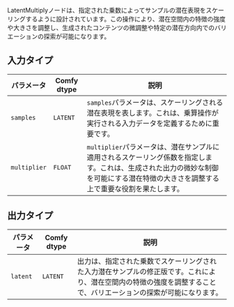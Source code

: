 
LatentMultiplyノードは、指定された乗数によってサンプルの潜在表現をスケーリングするように設計されています。この操作により、潜在空間内の特徴の強度や大きさを調整し、生成されたコンテンツの微調整や特定の潜在方向内でのバリエーションの探索が可能になります。

## 入力タイプ

| パラメータ    | Comfy dtype | 説明 |
|--------------|-------------|-------------|
| `samples`    | `LATENT`    | `samples`パラメータは、スケーリングされる潜在表現を表します。これは、乗算操作が実行される入力データを定義するために重要です。 |
| `multiplier` | `FLOAT`     | `multiplier`パラメータは、潜在サンプルに適用されるスケーリング係数を指定します。これは、生成された出力の微妙な制御を可能にする潜在特徴の大きさを調整する上で重要な役割を果たします。 |

## 出力タイプ

| パラメータ | Comfy dtype | 説明 |
|-----------|-------------|-------------|
| `latent`  | `LATENT`    | 出力は、指定された乗数でスケーリングされた入力潜在サンプルの修正版です。これにより、潜在空間内の特徴の強度を調整することで、バリエーションの探索が可能になります。 |
